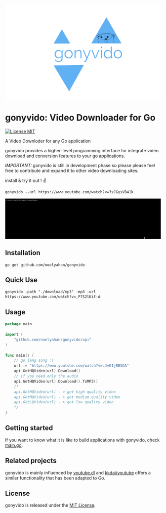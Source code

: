 ![Micro](./logo/gonyvido-logo.png)
# gonyvido: Video Downloader for Go
[![License MIT](https://img.shields.io/badge/license-MIT-lightgrey.svg?style=flat)](LICENSE)

A Video Downloder for any Go application

gonyvido provides a higher-level programming interface for integrate video download and conversion features to your go applications.

_IMPORTANT:_ gonyvido is still in development phase so please please feel free to contribute and expand it to other video downloading sites.

install & try it out ! :v:
```
gonyvido --url https://www.youtube.com/watch?v=3sCGysVB41k
```

![Micro](./logo/gonyvido-app.gif)

## Installation

```
go get github.com/noelyahan/gonyvido
```

## Quick Use

```
gonyvido -path "./download/mp3" -mp3 -url https://www.youtube.com/watch?v=_P7S2lKif-A
```

## Usage

```go
package main

import (
	"github.com/noelyahan/gonyvido/api"
)

func main() {
    // go lang song :)
    url := "https://www.youtube.com/watch?v=LJvEIjRBSDA"
    api.GetHQVideo(url).Download()
    // if you need only the audio
    api.GetHQVideo(url).Download().ToMP3()
    /*
    api.GetHQVideo(url) - > get high quality video
    api.GetMQVideo(url) - > get medium quality video
    api.GetLQVideo(url) - > get low quality video
    */	
}
```
## Getting started

If you want to know what it is like to build applications with gonyvido, check [main.go](main.go).

## Related projects

gonyvido is mainly influenced by [youtube.dl](https://rg3.github.io/youtube-dl/) and [kkdai/youtube](https://github.com/kkdai/youtube) offers a similar functionality that has been adapted to Go.

## License

gonyvido is released under the [MIT License](LICENSE).
